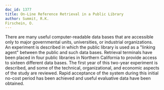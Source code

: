 ```yaml
---
doc_id: 1377
title: On-Line Reference Retrieval in a Public Library
author: Summit, R.K.
Firschein, O.
---
```


There are many useful computer-readable data bases that are accessible
only to major governmental units, universities, or industrial organizations.
An experiment is described in which the public library is used as a "linking 
agent" between the public and such data bases. Retrieval terminals have been 
placed  in four public libraries in Northern California to provide access to 
sixteen different data bases.  The first year of this two-year experiment is 
described, and some of the technical, organizational, and economic aspects of 
the study are reviewed. Rapid acceptance of the system during this initial 
no-cost period has been achieved and  useful evaluative data have been obtained.